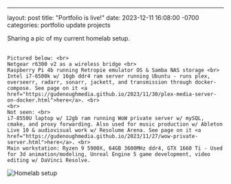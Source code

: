 ---
layout: post
title:  "Portfolio is live!"
date:   2023-12-11 16:08:00 -0700
categories: portfolio update projects

<p>Sharing a pic of my current homelab setup. <br>
	<br>

	Pictured below: <br>
	Netgear r6300 v2 as a wireless bridge <br>
	Raspberry Pi 4b running Retropie emulator OS & Samba NAS storage <br>
	Intel i7-6500k w/ 16gb ddr4 ram server running Ubuntu - runs plex, overseerr, radarr, sonarr, jackett, and transmission through docker-compose. See page on it <a href="https://gudenoughmedia.github.io/2023/11/30/plex-media-server-on-docker.html">here</a>. <br>
	<br>
	Not seen: <br>
	i7-8550U laptop w/ 12gb ram running WoW private server w/ mySQL, cmake, and proxy forwarding. Also used for music production w/ Ableton Live 10 & audiovisual work w/ Resolume Arena. See page on it <a href="https://gudenoughmedia.github.io/2023/11/27/wow-private-server.html">here</a>. <br>
	Main workstation: Ryzen 9 5900X, 64GB 3600MHz ddr4, GTX 1660 Ti - Used for 3d animation/modeling, Unreal Engine 5 game development, video editing w/ DaVinci Resolve. 

</p>

<img 
	src="../../../Images/homelab.JPG" 
	alt="Homelab setup" 
	title="My Homelab setup" />